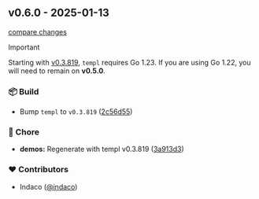 ## v0.6.0 - 2025-01-13

[compare changes](https://github.com/indaco/templheroicons/compare/v0.5.0...v0.6.0)

> [!IMPORTANT]
> Starting with [v0.3.819](https://github.com/a-h/templ/releases/tag/v0.3.819), `templ` requires Go 1.23. If you are using Go 1.22, you will need to remain on **v0.5.0**.

### 📦 Build

- Bump `templ` to `v0.3.819` ([2c56d55](https://github.com/indaco/templheroicons/commit/2c56d55))

### 🏡 Chore

- **demos:** Regenerate with templ v0.3.819 ([3a913d3](https://github.com/indaco/templheroicons/commit/3a913d3))

### ❤️ Contributors

- Indaco ([@indaco](http://github.com/indaco))

